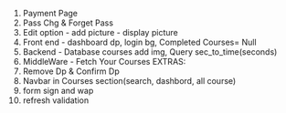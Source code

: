 <!-- !To Do List: -->

1. Payment Page
2. Pass Chg & Forget Pass
3. Edit option - add picture - display picture
4. Front end - dashboard dp, login bg, Completed Courses= Null
5. Backend - Database courses add img, Query sec_to_time(seconds)
6. MiddleWare - Fetch Your Courses
   EXTRAS:
7. Remove Dp & Confirm Dp
8. Navbar in Courses section(search, dashbord, all course)
9. form sign and wap
10. refresh validation
